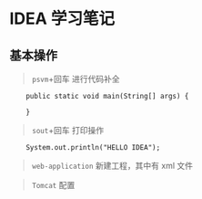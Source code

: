 # IDEA 学习笔记

## 基本操作

> `psvm`+回车 进行代码补全

        public static void main(String[] args) {

        }

> `sout`+回车 打印操作

        System.out.println("HELLO IDEA");

> `web-application` 新建工程，其中有 xml 文件

> `Tomcat` 配置
